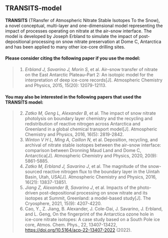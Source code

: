 ## TRANSITS-model
**TRANSITS** (TRansfer of Atmospheric Nitrate Stable Isotopes To the Snow), a novel conceptual, multi-layer and one-dimensional model representing the impact of processes operating on nitrate at the air–snow interface. The model is developed by Joseph Erbland to simulate the impact of post-depositional processing on snow nitrate preservation at Dome C, Antarctica and has been applied to many other ice-core drilling sites.

#### Please consider citing the following paper if you use the model:
> 1. _Erbland J, Savarino J, Morin S_, et al. Air–snow transfer of nitrate on the East Antarctic Plateau–Part 2: An isotopic model for the interpretation of deep ice-core records[J]. Atmospheric Chemistry and Physics, 2015, 15(20): 12079-12113.
#### You may also be interested in the following papers that used the TRANSITS model:
> 2. _Zatko M, Geng L, Alexander B_, et al. The impact of snow nitrate photolysis on boundary layer chemistry and the recycling and redistribution of reactive nitrogen across Antarctica and Greenland in a global chemical transport model[J]. Atmospheric Chemistry and Physics, 2016, 16(5): 2819-2842.
> 3. _Winton V H L, Ming A, Caillon N_, et al. Deposition, recycling, and archival of nitrate stable isotopes between the air–snow interface: comparison between Dronning Maud Land and Dome C, Antarctica[J]. Atmospheric Chemistry and Physics, 2020, 20(9): 5861-5885.
> 4. _Zatko M, Erbland J, Savarino J_, et al. The magnitude of the snow-sourced reactive nitrogen flux to the boundary layer in the Uintah Basin, Utah, USA[J]. Atmospheric Chemistry and Physics, 2016, 16(21): 13837-13851.
> 5. _Jiang Z, Alexander B, Savarino J_, et al. Impacts of the photo-driven post-depositional processing on snow nitrate and its isotopes at Summit, Greenland: a model-based study[J]. The Cryosphere, 2021, 15(9): 4207-4220.
> 6. Cao, Y., Z. Jiang, B. Alexander, J. Cole-Dai, J. Savarino, J. Erbland, and L. Geng, On the fingerprint of the Antarctica ozone hole in ice-core nitrate isotopes: A case study based on a South Pole ice core, Atmos. Chem. Phys., 22, 13407-13422, https://doi.org/10.5164/acp-22-13407-2022 (2022).
